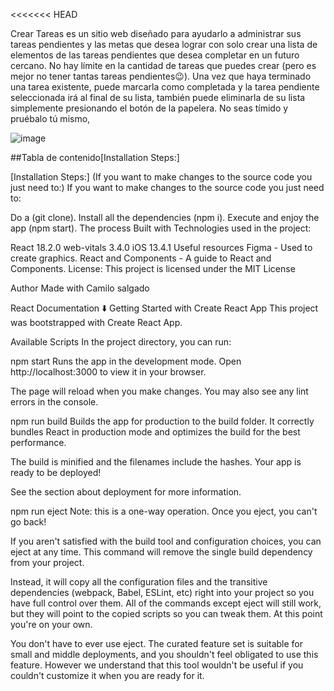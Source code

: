 <<<<<<< HEAD

Crear Tareas es un sitio web diseñado para ayudarlo a administrar sus tareas pendientes y las metas que desea lograr con solo crear una lista de elementos de las tareas pendientes que desea completar en un futuro cercano. No hay límite en la cantidad de tareas que puedes crear (pero es mejor no tener tantas tareas pendientes😉). Una vez que haya terminado una tarea existente, puede marcarla como completada y la tarea pendiente seleccionada irá al final de su lista, también puede eliminarla de su lista simplemente presionando el botón de la papelera.
No seas tímido y pruébalo tú mismo,

![image](https://github.com/camilos-byte/curso-react-intro/assets/64440659/bae8e8e5-d056-4fac-b7e2-66d8a5ed385a)

##Tabla de contenido[Installation Steps:]


[Installation Steps:] (If you want to make changes to the source code you just need to:)
If you want to make changes to the source code you just need to:

Do a (git clone).
Install all the dependencies (npm i).
Execute and enjoy the app (npm start).
The process
Built with
Technologies used in the project:

React 18.2.0
web-vitals 3.4.0
iOS 13.4.1
Useful resources
Figma - Used to create graphics.
React and Components - A guide to React and Components.
License:
This project is licensed under the MIT License

Author
Made with Camilo salgado 


React Documentation ⬇️
Getting Started with Create React App
This project was bootstrapped with Create React App.

Available Scripts
In the project directory, you can run:

npm start
Runs the app in the development mode.
Open http://localhost:3000 to view it in your browser.

The page will reload when you make changes.
You may also see any lint errors in the console.

npm run build
Builds the app for production to the build folder.
It correctly bundles React in production mode and optimizes the build for the best performance.

The build is minified and the filenames include the hashes.
Your app is ready to be deployed!

See the section about deployment for more information.

npm run eject
Note: this is a one-way operation. Once you eject, you can't go back!

If you aren't satisfied with the build tool and configuration choices, you can eject at any time. This command will remove the single build dependency from your project.

Instead, it will copy all the configuration files and the transitive dependencies (webpack, Babel, ESLint, etc) right into your project so you have full control over them. All of the commands except eject will still work, but they will point to the copied scripts so you can tweak them. At this point you're on your own.

You don't have to ever use eject. The curated feature set is suitable for small and middle deployments, and you shouldn't feel obligated to use this feature. However we understand that this tool wouldn't be useful if you couldn't customize it when you are ready for it.

